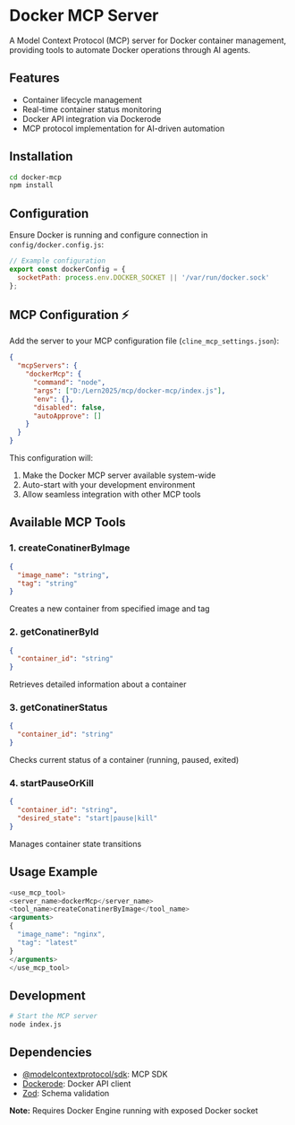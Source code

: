 # Docker MCP Server

A Model Context Protocol (MCP) server for Docker container management, providing tools to automate Docker operations through AI agents.

## Features
- Container lifecycle management
- Real-time container status monitoring
- Docker API integration via Dockerode
- MCP protocol implementation for AI-driven automation

## Installation
```bash
cd docker-mcp
npm install
```

## Configuration
Ensure Docker is running and configure connection in `config/docker.config.js`:
```javascript
// Example configuration
export const dockerConfig = {
  socketPath: process.env.DOCKER_SOCKET || '/var/run/docker.sock'
};
```
## MCP Configuration ⚡
Add the server to your MCP configuration file (`cline_mcp_settings.json`):

```json
{
  "mcpServers": {
    "dockerMcp": {
      "command": "node",
      "args": ["D:/Lern2025/mcp/docker-mcp/index.js"],
      "env": {},
      "disabled": false,
      "autoApprove": []
    }
  }
}
```

This configuration will:
1. Make the Docker MCP server available system-wide
2. Auto-start with your development environment
3. Allow seamless integration with other MCP tools




## Available MCP Tools
### 1. createConatinerByImage
```json
{
  "image_name": "string",
  "tag": "string"
}
```
Creates a new container from specified image and tag

### 2. getConatinerById
```json
{
  "container_id": "string"
}
```
Retrieves detailed information about a container

### 3. getConatinerStatus  
```json
{
  "container_id": "string"
}
```
Checks current status of a container (running, paused, exited)

### 4. startPauseOrKill
```json
{
  "container_id": "string",
  "desired_state": "start|pause|kill"
}
```
Manages container state transitions

## Usage Example
```javascript
<use_mcp_tool>
<server_name>dockerMcp</server_name>
<tool_name>createConatinerByImage</tool_name>
<arguments>
{
  "image_name": "nginx",
  "tag": "latest"
}
</arguments>
</use_mcp_tool>
```

## Development
```bash
# Start the MCP server
node index.js
```

## Dependencies
- [@modelcontextprotocol/sdk](https://modelcontextprotocol.dev): MCP SDK
- [Dockerode](https://github.com/apocas/dockerode): Docker API client
- [Zod](https://zod.dev): Schema validation

**Note:** Requires Docker Engine running with exposed Docker socket
